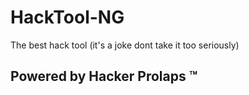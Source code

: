# HackTool-NG
The best hack tool (it's a joke dont take it too seriously)
## Powered by Hacker Prolaps :tm:
